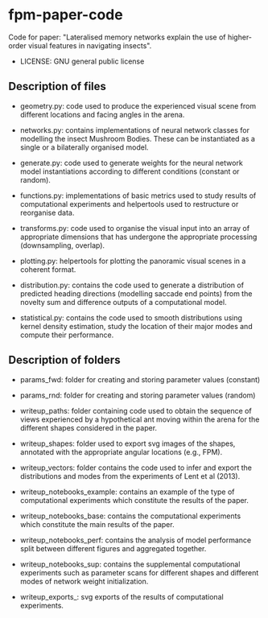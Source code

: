 # fpm-paper-code

Code for paper: "Lateralised memory networks explain the use of higher-order visual features in navigating insects".

- LICENSE: GNU general public license

## Description of files

- geometry.py: code used to produce the experienced visual scene from different locations and facing angles in the arena.

- networks.py: contains implementations of neural network classes for modelling the insect Mushroom Bodies. These can be instantiated as a single or a bilaterally organised model.

- generate.py: code used to generate weights for the neural network model instantiations according to different conditions (constant or random).

- functions.py: implementations of basic metrics used to study results of computational experiments and helpertools used to restructure or reorganise data.

- transforms.py: code used to organise the visual input into an array of appropriate dimensions that has undergone the appropriate processing (downsampling, overlap).

- plotting.py: helpertools for plotting the panoramic visual scenes in a coherent format.

- distribution.py: contains the code used to generate a distribution of predicted heading directions (modelling saccade end points) from the novelty sum and difference outputs of a computational model.

- statistical.py: contains the code used to smooth distributions using kernel density estimation, study the location of their major modes and compute their performance.

## Description of folders

- params_fwd: folder for creating and storing parameter values (constant)

- params_rnd: folder for creating and storing parameter values (random)

- writeup_paths: folder containing code used to obtain the sequence of views experienced by a hypothetical ant moving within the arena for the different shapes considered in the paper.

- writeup_shapes: folder used to export svg images of the shapes, annotated with the appropriate angular locations (e.g., FPM).

- writeup_vectors: folder contains the code used to infer and export the distributions and modes from the experiments of Lent et al (2013).

- writeup_notebooks_example: contains an example of the type of computational experiments which constitute the results of the paper.

- writeup_notebooks_base: contains the computational experiments which constitute the main results of the paper.

- writeup_notebooks_perf: contains the analysis of model performance split between different figures and aggregated together.

- writeup_notebooks_sup: contains the supplemental computational experiments such as parameter scans for different shapes and different modes of network weight initialization.

- writeup_exports_: svg exports of the results of computational experiments.